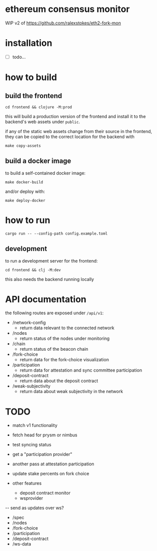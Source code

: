 # ethereum consensus monitor

WIP v2 of https://github.com/ralexstokes/eth2-fork-mon

# installation

- [ ] todo...

# how to build

## build the frontend

`cd frontend && clojure -M:prod`

this will build a production version of the frontend and install it to the backend's
web assets under `public`.

if any of the static web assets change from their source in the frontend,
they can be copied to the correct location for the backend with

`make copy-assets`

## build a docker image

to build a self-contained docker image:

`make docker-build`

and/or deploy with:

`make deploy-docker`

# how to run

`cargo run -- --config-path config.example.toml`

## development

to run a development server for the frontend:

`cd frontend && clj -M:dev`

this also needs the backend running locally

# API documentation

the following routes are exposed under `/api/v1`:

- /network-config
  - return data relevant to the connected network
- /nodes
  - return status of the nodes under monitoring
- /chain
  - return status of the beacon chain
- /fork-choice
  - return data for the fork-choice visualization
- /participation
  - return data for attestation and sync committee participation
- /deposit-contract
  - return data about the deposit contract
- /weak-subjectivity
  - return data about weak subjectivity in the network

# TODO

- match v1 functionality

- fetch head for prysm or nimbus
- test syncing status

- get a "participation provider"
- another pass at attestation participation

- update stake percents on fork choice
- other features
  - deposit contract monitor
  - wsprovider

-- send as updates over ws?
- /spec
- /nodes
- /fork-choice
- /participation
- /deposit-contract
- /ws-data
